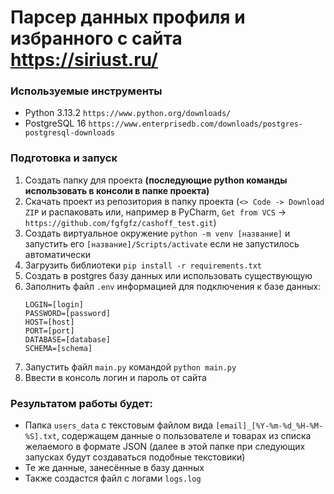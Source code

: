 # Парсер данных профиля и избранного с сайта https://siriust.ru/

### Используемые инструменты
* Python 3.13.2 `https://www.python.org/downloads/`
* PostgreSQL 16 `https://www.enterprisedb.com/downloads/postgres-postgresql-downloads`

### Подготовка и запуск
1. Создать папку для проекта **(последующие python команды использовать в консоли в папке проекта)**
2. Скачать проект из репозитория в папку проекта (`<> Code -> Download ZIP` и распаковать или, например в PyCharm, `Get from VCS` -> `https://github.com/fgfgfz/cashoff_test.git`)
3. Создать виртуальное окружение `python -m venv [название]` и запустить его `[название]/Scripts/activate` если не запустилось автоматически
4. Загрузить библиотеки `pip install -r requirements.txt`
5. Создать в postgres базу данных или использовать существующую
6. Заполнить файл `.env` информацией для подключения к базе данных:
   ```
   LOGIN=[login]
   PASSWORD=[password]
   HOST=[host]
   PORT=[port]
   DATABASE=[database]
   SCHEMA=[schema]
   ```
7. Запустить файл `main.py` командой `python main.py`
8. Ввести в консоль логин и пароль от сайта

### Результатом работы будет:
* Папка `users_data` с текстовым файлом вида `[email]_[%Y-%m-%d_%H-%M-%S].txt`, содержащем данные о пользователе и товарах из списка желаемого в формате JSON (далее в этой папке при следующих запусках будут создаваться подобные текстовики)
* Те же данные, занесённые в базу данных
* Также создастся файл с логами `logs.log`